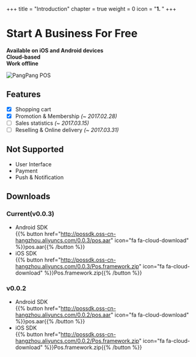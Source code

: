 +++
title = "Introduction"
chapter = true
weight = 0
icon = "<b>1. </b>"
+++

# Start A Business For Free

**Available on iOS and Android devices**  
**Cloud-based**  
**Work offline**

![PangPang POS](/images/pos.png)

## Features

- [x] Shopping cart
- [x] Promotion & Membership *(~ 2017.02.28)*
- [ ] Sales statistics *(~ 2017.03.15)*
- [ ] Reselling & Online delivery *(~ 2017.03.31)*
<!--- [ ] Legacy Interface *(~ 2017.01.15)*-->

## Not Supported

- User Interface
- Payment
- Push & Notification

## Downloads

### Current(v0.0.3)

- Android SDK  
  {{% button href="http://possdk.oss-cn-hangzhou.aliyuncs.com/0.0.3/pos.aar" icon="fa fa-cloud-download" %}}pos.aar{{% /button %}}
- iOS SDK  
  {{% button href="http://possdk.oss-cn-hangzhou.aliyuncs.com/0.0.3/Pos.framework.zip" icon="fa fa-cloud-download" %}}Pos.framework.zip{{% /button %}}

### v0.0.2

- Android SDK  
  {{% button href="http://possdk.oss-cn-hangzhou.aliyuncs.com/0.0.2/pos.aar" icon="fa fa-cloud-download" %}}pos.aar{{% /button %}}
- iOS SDK  
  {{% button href="http://possdk.oss-cn-hangzhou.aliyuncs.com/0.0.2/Pos.framework.zip" icon="fa fa-cloud-download" %}}Pos.framework.zip{{% /button %}}


<!--### Inventory management

- **Items import**  
  Quickly add thousands of items using the CSV-spreadsheets.  
  Or use your own ETL tool.
- **Track Inventory**  
  Track the stock of products and their components.
- **Low stock notifications**  
  Receive daily notifications about low stock to make the necessary item orders in time.

### Employee management

- **Sales by employees**  
  Track each employee performance and take informed business decisions.
- **Smart management**  
  Information on the workload per hour allows for efficient managament of your staff.
- **Access rights**  
  Manage access to sensitive information and functions.

### Sales analytics

- **Sales trend**  
  Track the sales growth or decline compared with the previous day, week, month and promptly react to changes.
- **Popular items**  
  Sales by item analytics allows the best-selling items to be determined and therefore the right purchasing decisions can be made.
- **Shifts**  
  Identify the cash lack at the end of the shift and track employees inaccuracy or manipulations.
- **Receipts history**  
  Receipts history review allows you to monitor each transaction: sales, refunds, discounts.
- **Reports export**  
  Export sales data to the spreadsheets for detailed analysis.

---

- Discounts  
  Apply discounts to the receipt or specific items.
- Refunds  
  Refund the selected item or all items on the receipt.
- Multi Store
- Products management
  - 
- Customer management
- Inventory management
- Employee management
- Sales analytics
- Loyalty program
- Customer communication-->
